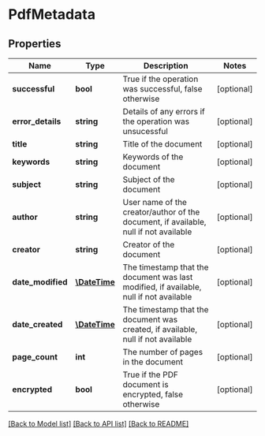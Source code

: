 # PdfMetadata

## Properties
Name | Type | Description | Notes
------------ | ------------- | ------------- | -------------
**successful** | **bool** | True if the operation was successful, false otherwise | [optional] 
**error_details** | **string** | Details of any errors if the operation was unsucessful | [optional] 
**title** | **string** | Title of the document | [optional] 
**keywords** | **string** | Keywords of the document | [optional] 
**subject** | **string** | Subject of the document | [optional] 
**author** | **string** | User name of the creator/author of the document, if available, null if not available | [optional] 
**creator** | **string** | Creator of the document | [optional] 
**date_modified** | [**\DateTime**](\DateTime.md) | The timestamp that the document was last modified, if available, null if not available | [optional] 
**date_created** | [**\DateTime**](\DateTime.md) | The timestamp that the document was created, if available, null if not available | [optional] 
**page_count** | **int** | The number of pages in the document | [optional] 
**encrypted** | **bool** | True if the PDF document is encrypted, false otherwise | [optional] 

[[Back to Model list]](../README.md#documentation-for-models) [[Back to API list]](../README.md#documentation-for-api-endpoints) [[Back to README]](../README.md)


